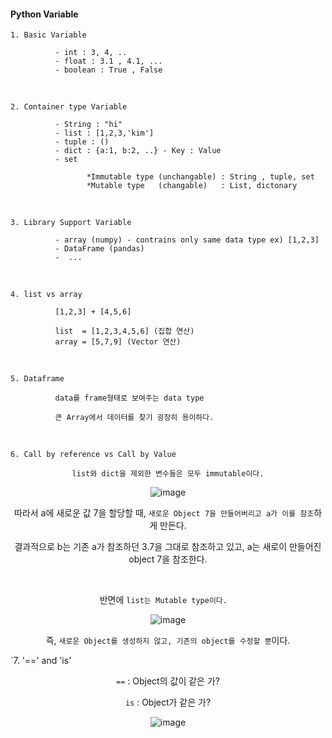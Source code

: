 #### Python Variable 

`1. Basic Variable`

              - int : 3, 4, .. 
              - float : 3.1 , 4.1, ...
              - boolean : True , False
              
<br>              

`2. Container type Variable`

              - String : "hi" 
              - list : [1,2,3,'kim']
              - tuple : ()
              - dict : {a:1, b:2, ..} - Key : Value 
              - set 

                     *Immutable type (unchangable) : String , tuple, set 
                     *Mutable type   (changable)   : List, dictonary

<br>

`3. Library Support Variable`

              - array (numpy) - contrains only same data type ex) [1,2,3]
              - DataFrame (pandas)
              -  ...

<br>

`4. list vs array `

              [1,2,3] + [4,5,6]
              
              list  = [1,2,3,4,5,6] (집합 연산)
              array = [5,7,9] (Vector 연산)
    
<br>

`5. Dataframe`

              data를 frame형태로 보여주는 data type 
              
              큰 Array에서 데이터를 찾기 굉장히 용이하다. 
              
              
<br>

`6. Call by reference vs Call by Value`

<div align=center>

`list와 dict을 제외한 변수들은 모두 immutable이다.` 
  
![image](https://user-images.githubusercontent.com/59076451/132626837-7fd6257c-fea1-47da-a2fc-a10f9267c8b4.png)
  
 
따라서 a에 새로운 값 7을 할당할 때, `새로운 Object 7을 만들어버리고 a가 이를 참조`하게 만든다.
  
결과적으로 b는 기존 a가 참조하던 3.7을 그대로 참조하고 있고, a는 새로이 만들어진 object 7을 참조한다.  

<br>
  
반면에 `list는 Mutable type이다.  `
  
![image](https://user-images.githubusercontent.com/59076451/132627015-0b84d136-cbe6-400d-a5d1-b671224ce8c3.png)
  
즉, `새로운 Object를 생성하지 않고, 기존의 object를 수정할 뿐`이다.  
  
</div>  


`7. '==' and 'is'

<div align=center>


`==` : Object의 값이 같은 가?

`is` : Object가 같은 가?

![image](https://user-images.githubusercontent.com/59076451/132628145-82f617bf-a32b-4cdd-8a80-19aeb9e73d5a.png)

</div>


